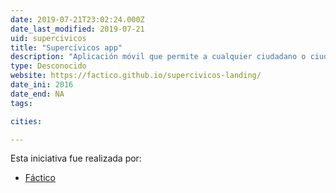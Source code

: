 ```yaml
---
date: 2019-07-21T23:02:24.000Z
date_last_modified: 2019-07-21
uid: supercivicos
title: "Supercívicos app"
description: "Aplicación móvil que permite a cualquier ciudadano o ciudadana reportar daños o reclamos de la comunidad, a su vez, los vídeos ayudan a crear una gran base de datos sobre los problemas que aquejan las ciudades diariamente."
type: Desconocido
website: https://factico.github.io/supercivicos-landing/
date_ini: 2016
date_end: NA
tags:

cities: 

---
```


Esta iniciativa fue realizada por:

- [Fáctico](/i/factico.html)
